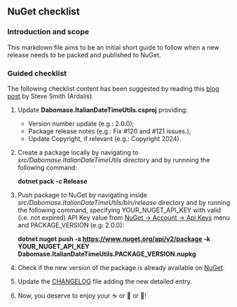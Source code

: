 ## NuGet checklist

### Introduction and scope
This markdown file aims to be an initial short guide to follow when a new release needs to be packed and published to NuGet.

### Guided checklist
The following checklist content has been suggested by reading this [blog post](https://ardalis.com/nuget-publication-checklist) by Steve Smith (Ardalis). 

1. Update **Dabomase.ItalianDateTimeUtils.csproj** providing:
    - Version number update (e.g.: <Version>2.0.0</Version>);
    - Package release notes (e.g.: <PackageReleaseNotes>Fix #120 and #121 issues.<PackageReleaseNotes>);
    - Update Copyright, if relevant (e.g.: <copyright>Copyright 2024</copyright>).

2. Create a package locally by navigating to _src/Dabomase.ItalianDateTimeUtils_ directory and by runnning the following command:

    **dotnet pack -c Release**

3. Push package to NuGet by navigating inside _src/Dabomase.ItalianDateTimeUtils/bin/release_ directory and by running the following command, specifying YOUR_NUGET_API_KEY with valid (i.e. not expired) API Key value from [NuGet &#8594; Account &#8594; Api Keys](https://www.nuget.org/account/apikeys) menu
and PACKAGE_VERSION (e.g: 2.0.0):

    **dotnet nuget push -s https://www.nuget.org/api/v2/package -k YOUR_NUGET_API_KEY Dabomase.ItalianDateTimeUtils.PACKAGE_VERSION.nupkg**

4. Check if the new version of the package is already available on [NuGet](https://www.nuget.org/packages/Dabomase.ItalianDateTimeUtils/).

5. Update the [CHANGELOG](../CHANGELOG.md) file adding the new detailed entry.

6. Now, you deserve to enjoy your :coffee: or :tea: or :beer:!
